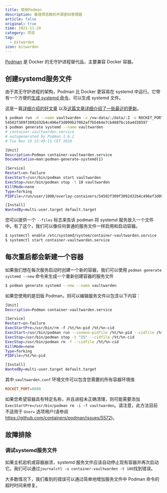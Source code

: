 ```yaml
---
title: 使用Podman
description: 最值得信赖的开源密码管理器 
article: false
original: true
time: 2021-11-20
category: 项目
tag:
  - bitwarden
icon: bitwarden
---
```


[Podman](https://podman.io/) 是 Docker 的无守护进程替代品，主要兼容 Docker 容器。

## 创建systemd服务文件

由于其无守护进程的架构，Podman 比 Docker 更容易在 systemd 中运行。它带有一个方便的[生成 systemd 命令](http://docs.podman.io/en/latest/markdown/podman-generate-systemd.1.html)，可以生成 systemd 文件。

这是一篇[详细介绍的好文章](https://www.redhat.com/sysadmin/podman-shareable-systemd-services) 以及[这篇文章详细介绍了一些最近的更新](https://www.redhat.com/sysadmin/improved-systemd-podman)。

```sh
$ podman run -d --name vaultwarden -v /vw-data/:/data/:Z -e ROCKET_PORT=8080 -p 8080:8080 vaultwarden/server:latest
54502f309f3092d32b4c496ef3d099b270b2af7b5464e7cb4887bc16a4d38597
$ podman generate systemd --name vaultwarden
# container-vaultwarden.service
# autogenerated by Podman 1.6.2
# Tue Nov 19 15:49:15 CET 2019

[Unit]
Description=Podman container-vaultwarden.service
Documentation=man:podman-generate-systemd(1)

[Service]
Restart=on-failure
ExecStart=/usr/bin/podman start vaultwarden
ExecStop=/usr/bin/podman stop -t 10 vaultwarden
KillMode=none
Type=forking
PIDFile=/run/user/1000/overlay-containers/54502f309f3092d32b4c496ef3d099b270b2af7b5464e7cb4887bc16a4d38597/userdata/conmon.pid

[Install]
WantedBy=multi-user.target default.target
```

您可以提供一个 `--files` 标志来告诉 podman 将 systemd 服务放入一个文件中。有了这个，我们可以像任何普通的服务文件一样启用和启动容器。

```sh
$ systemctl enable /etc/systemd/system/container-vaultwarden.service
$ systemctl start container-vaultwarden.service
```

## 每次重启都会新建一个容器

如果我们想在每次服务启动时创建一个新的容器，我们可以使用 `podman generate systemd --new` 命令来生成一个重新创建容器的服务文件

```sh
$ podman generate systemd --new --name vaultwarden
```

如果您使用的是旧版 Podman，则可以编辑服务文件以包含以下内容：

```sh
[Unit]
Description=Podman container-vaultwarden.service

[Service]
Restart=on-failure
ExecStartPre=/usr/bin/rm -f /%t/%n-pid /%t/%n-cid
ExecStart=/usr/bin/podman run --conmon-pidfile /%t/%n-pid --cidfile /%t/%n-cid --env-file=/home/spytec/Vaultwarden/vaultwarden.conf -d -p 8080:8080 -v /home/spytec/Vaultwarden/vw-data:/data/:Z vaultwarden/server:latest
ExecStop=/usr/bin/podman stop -t "15" --cidfile /%t/%n-cid
ExecStop=/usr/bin/podman rm -f --cidfile /%t/%n-cid
KillMode=none
Type=forking
PIDFile=/%t/%n-pid

[Install]
WantedBy=multi-user.target default.target
```

其中 `vaultwarden.conf` 环境文件可以包含您需要的所有容器环境值

```conf
ROCKET_PORT=8080
```

如果您希望容器具有特定名称，并且进程未正确清理，则可能需要添加 `ExecStartPre=/usr/bin/podman rm -i -f vaultwarden`。请注意，此方法目前不适用于 `User=` 选项用户(请参阅 <https://github.com/containers/podman/issues/5572>)。

## 故障排除

### 调试systemd服务文件

如果主机宕机或容器崩溃，systemd 服务文件应该自动停止现有容器并再次启动它。我们可以通过`journalctl -u container-vaultwarden -t 100`找到错误。

大多数情况下，我们看到的错误可以通过简单地增加服务文件中 Podman 命令的超时时间来修复。
